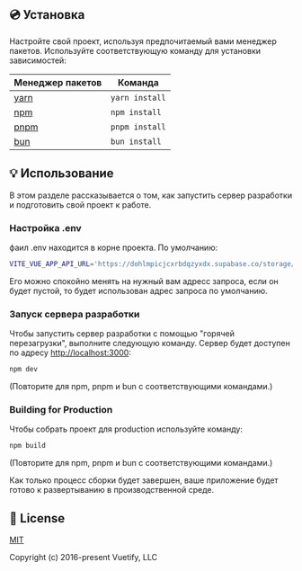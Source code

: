 ## 💿 Установка

Настройте свой проект, используя предпочитаемый вами менеджер пакетов. Используйте соответствующую команду для установки зависимостей:

| Менеджер пакетов                                              | Команда        |
|---------------------------------------------------------------|----------------|
| [yarn](https://yarnpkg.com/getting-started)                   | `yarn install` |
| [npm](https://docs.npmjs.com/cli/v7/commands/npm-install)     | `npm install`  |
| [pnpm](https://pnpm.io/installation)                          | `pnpm install` |
| [bun](https://bun.sh/#getting-started)                        | `bun install`  |


## 💡 Использование

В этом разделе рассказывается о том, как запустить сервер разработки и подготовить свой проект к работе.

### Настройка .env

фаил .env находится в корне проекта. По умолчанию:

```bash
VITE_VUE_APP_API_URL='https://dohlmpicjcxrbdqzyxdx.supabase.co/storage/v1/object/public/me-storage/response.json'
```
Его можно спокойно менять на нужный вам адресс запроса, если он будет пустой, то будет использован адрес запроса по умолчанию.

### Запуск сервера разработки

Чтобы запустить сервер разработки с помощью "горячей перезагрузки", выполните следующую команду. Сервер будет доступен по адресу [http://localhost:3000](http://localhost:3000):

```bash
npm dev
```

(Повторите для npm, pnpm и bun с соответствующими командами.)

### Building for Production

Чтобы собрать проект для production используйте команду:

```bash
npm build
```

(Повторите для npm, pnpm и bun с соответствующими командами.)

Как только процесс сборки будет завершен, ваше приложение будет готово к развертыванию в производственной среде.

## 📑 License
[MIT](http://opensource.org/licenses/MIT)

Copyright (c) 2016-present Vuetify, LLC
